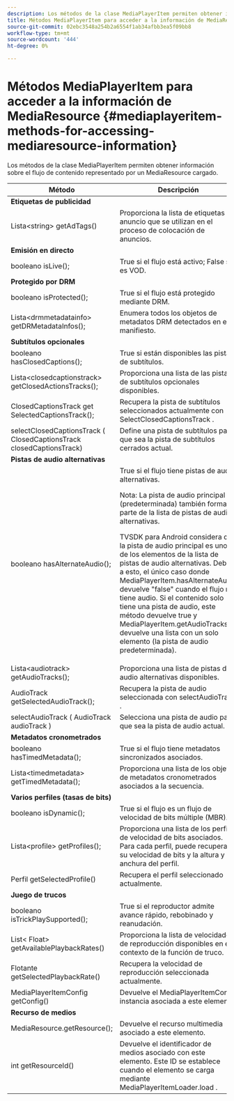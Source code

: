 ```yaml
---
description: Los métodos de la clase MediaPlayerItem permiten obtener información sobre el flujo de contenido representado por un MediaResource cargado.
title: Métodos MediaPlayerItem para acceder a la información de MediaResource
source-git-commit: 02ebc3548a254b2a6554f1ab34afbb3ea5f09bb8
workflow-type: tm+mt
source-wordcount: '444'
ht-degree: 0%

---
```


# Métodos MediaPlayerItem para acceder a la información de MediaResource {#mediaplayeritem-methods-for-accessing-mediaresource-information}

Los métodos de la clase MediaPlayerItem permiten obtener información sobre el flujo de contenido representado por un MediaResource cargado.

<table frame="all" colsep="1" rowsep="1" id="table_F6006A9167044AC087A6ECB20B8CCD5D"> 
 <thead> 
  <tr rowsep="1"> 
   <th colname="2" class="entry"> Método </th> 
   <th colname="3" class="entry"> Descripción </th> 
  </tr> 
 </thead>
 <tbody> 
  <tr rowsep="1"> 
   <td colname="2"> <b>Etiquetas de publicidad</b> </td> 
   <td colname="3"> </td> 
  </tr> 
  <tr rowsep="1"> 
   <td colname="2"> <span class="codeph"> Lista&lt;string&gt; getAdTags() </span> </td> 
   <td colname="3"> Proporciona la lista de etiquetas de anuncio que se utilizan en el proceso de colocación de anuncios. </td> 
  </tr> 
  <tr rowsep="1"> 
   <td colname="2"> <b>Emisión en directo</b> </td> 
   <td colname="3"> </td> 
  </tr> 
  <tr rowsep="1"> 
   <td colname="2"> <span class="codeph"> booleano isLive(); </span> </td> 
   <td colname="3"> True si el flujo está activo; False si es VOD. </td> 
  </tr> 
  <tr rowsep="1"> 
   <td colname="2"> <b>Protegido por DRM</b> </td> 
   <td colname="3"> </td> 
  </tr> 
  <tr rowsep="1"> 
   <td colname="2"> <span class="codeph"> booleano isProtected(); </span> </td> 
   <td colname="3"> True si el flujo está protegido mediante DRM. </td> 
  </tr> 
  <tr rowsep="1"> 
   <td colname="2"> <span class="codeph"> Lista&lt;drmmetadatainfo&gt; getDRMetadataInfos(); </span> </td> 
   <td colname="3"> Enumera todos los objetos de metadatos DRM detectados en el manifiesto. </td> 
  </tr> 
  <tr rowsep="1"> 
   <td colname="2"> <b>Subtítulos opcionales</b> </td> 
   <td colname="3"> </td> 
  </tr> 
  <tr rowsep="1"> 
   <td colname="2"> <span class="codeph"> booleano hasClosedCaptions(); </span> </td> 
   <td colname="3"> True si están disponibles las pistas de subtítulos. </td> 
  </tr> 
  <tr rowsep="1"> 
   <td colname="2"> <span class="codeph"> Lista&lt;closedcaptionstrack&gt; getClosedActionsTracks(); </span> </td> 
   <td colname="3"> Proporciona una lista de las pistas de subtítulos opcionales disponibles. </td> 
  </tr> 
  <tr rowsep="1"> 
   <td colname="2"> <span class="codeph"> ClosedCaptionsTrack get SelectedCaptionsTrack(); </span> </td> 
   <td colname="3"> Recupera la pista de subtítulos seleccionados actualmente con <span class="codeph"> SelectClosedCaptionsTrack </span>. </td> 
  </tr> 
  <tr rowsep="1"> 
   <td colname="2"> <span class="codeph"> selectClosedCaptionsTrack ( ClosedCaptionsTrack closedCaptionsTrack) </span> </td> 
   <td colname="3"> Define una pista de subtítulos para que sea la pista de subtítulos cerrados actual. </td> 
  </tr> 
  <tr rowsep="1"> 
   <td colname="2"> <b>Pistas de audio alternativas</b> </td> 
   <td colname="3"> </td> 
  </tr> 
  <tr rowsep="1"> 
   <td colname="2"> <span class="codeph"> booleano hasAlternateAudio(); </span> </td> 
   <td colname="3"> True si el flujo tiene pistas de audio alternativas. <p>Nota: La pista de audio principal (predeterminada) también forma parte de la lista de pistas de audio alternativas. </p> <p>TVSDK para Android considera que la pista de audio principal es uno de los elementos de la lista de pistas de audio alternativas. Debido a esto, el único caso donde <span class="codeph"> MediaPlayerItem.hasAlternateAudio </span> devuelve "false" cuando el flujo no tiene audio. Si el contenido solo tiene una pista de audio, este método devuelve true y <span class="codeph"> MediaPlayerItem.getAudioTracks </span> devuelve una lista con un solo elemento (la pista de audio predeterminada). </p> </td> 
  </tr> 
  <tr rowsep="1"> 
   <td colname="2"> <span class="codeph"> Lista&lt;audiotrack&gt; getAudioTracks(); </span> </td> 
   <td colname="3"> Proporciona una lista de pistas de audio alternativas disponibles. </td> 
  </tr> 
  <tr rowsep="1"> 
   <td colname="2"> <span class="codeph"> AudioTrack getSelectedAudioTrack(); </span> </td> 
   <td colname="3"> Recupera la pista de audio seleccionada con <span class="codeph"> selectAudioTrack </span>. </td> 
  </tr> 
  <tr rowsep="1"> 
   <td colname="2"> <span class="codeph"> selectAudioTrack ( AudioTrack audioTrack ) </span> </td> 
   <td colname="3"> Selecciona una pista de audio para que sea la pista de audio actual. </td> 
  </tr> 
  <tr rowsep="1"> 
   <td colname="2"> <b>Metadatos cronometrados</b> </td> 
   <td colname="3"> </td> 
  </tr> 
  <tr rowsep="1"> 
   <td colname="2"> <span class="codeph"> booleano hasTimedMetadata(); </span> </td> 
   <td colname="3"> True si el flujo tiene metadatos sincronizados asociados. </td> 
  </tr> 
  <tr rowsep="1"> 
   <td colname="2"> <span class="codeph"> Lista&lt;timedmetadata&gt; getTimedMetadata(); </span> </td> 
   <td colname="3"> Proporciona una lista de los objetos de metadatos cronometrados asociados a la secuencia. </td> 
  </tr> 
  <tr rowsep="1"> 
   <td colname="2"> <b>Varios perfiles (tasas de bits)</b> </td> 
   <td colname="3"> </td> 
  </tr> 
  <tr rowsep="1"> 
   <td colname="2"> <span class="codeph"> booleano isDynamic(); </span> </td> 
   <td colname="3"> True si el flujo es un flujo de velocidad de bits múltiple (MBR). </td> 
  </tr> 
  <tr rowsep="1"> 
   <td colname="2"> <span class="codeph"> Lista&lt;profile&gt; getProfiles(); </span> </td> 
   <td colname="3"> Proporciona una lista de los perfiles de velocidad de bits asociados. Para cada perfil, puede recuperar su velocidad de bits y la altura y anchura del perfil. </td> 
  </tr> 
  <tr rowsep="1"> 
   <td colname="2"> <span class="codeph"> Perfil getSelectedProfile() </span> </td> 
   <td colname="3"> Recupera el perfil seleccionado actualmente. </td> 
  </tr> 
  <tr rowsep="1"> 
   <td colname="2"> <b>Juego de trucos</b> </td> 
   <td colname="3"> </td> 
  </tr> 
  <tr rowsep="1"> 
   <td colname="2"> <span class="codeph"> booleano isTrickPlaySupported(); </span> </td> 
   <td colname="3"> True si el reproductor admite avance rápido, rebobinado y reanudación. </td> 
  </tr> 
  <tr rowsep="1"> 
   <td colname="2"> <span class="codeph"> List&lt; Float&gt; getAvailablePlaybackRates() </span> </td> 
   <td colname="3"> Proporciona la lista de velocidades de reproducción disponibles en el contexto de la función de truco. </td> 
  </tr> 
  <tr rowsep="1"> 
   <td colname="2"> <span class="codeph"> Flotante getSelectedPlaybackRate() </span> </td> 
   <td colname="3"> Recupera la velocidad de reproducción seleccionada actualmente. </td> 
  </tr> 
  <tr rowsep="1"> 
   <td colname="2"> <span class="codeph"> MediaPlayerItemConfig getConfig() </span> </td> 
   <td colname="3"> Devuelve el <span class="codeph"> MediaPlayerItemConfig </span> instancia asociada a este elemento. </td> 
  </tr> 
  <tr rowsep="1"> 
   <td colname="2"> <b>Recurso de medios</b> </td> 
   <td colname="3"> </td> 
  </tr> 
  <tr rowsep="1"> 
   <td colname="2"> <span class="codeph"> MediaResource.getResource(); </span> </td> 
   <td colname="3"> Devuelve el recurso multimedia asociado a este elemento. </td> 
  </tr> 
  <tr rowsep="0"> 
   <td colname="2"> <span class="codeph"> int getResourceId() </span> </td> 
   <td colname="3"> Devuelve el identificador de medios asociado con este elemento. Este ID se establece cuando el elemento se carga mediante <span class="codeph"> MediaPlayerItemLoader.load </span>. </td> 
  </tr> 
 </tbody> 
</table>
